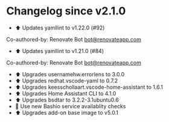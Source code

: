 # Changelog since v2.1.0
- :arrow_up: Updates yamllint to v1.22.0 (#92)

Co-authored-by: Renovate Bot <bot@renovateapp.com> 
- :arrow_up: Updates yamllint to v1.21.0 (#84)

Co-authored-by: Renovate Bot <bot@renovateapp.com> 
- :arrow_up: Upgrades usernamehw.errorlens to 3.0.0 
- :arrow_up: Upgrades redhat.vscode-yaml to 0.7.2 
- :arrow_up: Upgrades keesschollaart.vscode-home-assistant to 1.6.1 
- :arrow_up: Upgrades Home Assistant CLI to 4.1.0 
- :arrow_up: Upgrades bsdtar to 3.2.2-3.1ubuntu0.6 
- :hammer: Use new Bashio service availablity checks 
- :arrow_up: Upgrades add-on base image to v5.0.1 
